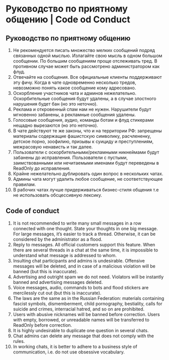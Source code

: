# Руководство по приятному общению | Code od Conduct

## Руководство по приятному общению

1. Не рекомендуется писать множество мелких сообщений подряд связанных одной мыслью. Излагайте свою мысль в одном большом сообщении. По большим сообщениям проще отслеживать тред.  В противном случае может быть рассмотрено администратором как флуд.
2. Отвечайте на сообщения. Все официальные клиенты поддерживают эту фичу. Когда в чате одновременно несколько тредов, невозможно понять какое сообщение кому адресовано.
3. Оскорбление участников чата и админов нежелательно. Оскорбительные сообщения будут удалены, а в случае злостного нарушения будет бан (но это неточно).
4. Реклама и откровенный спам нам не нужен. Нарушители будут мгновенно забанены, а рекламные сообщения удалены.
5. Голосовые сообщения, аудио, команды ботам и флуд стикерами нещадно вырезаются (но это неточно).
6. В чате действуют те же законы, что и на территории РФ: запрещены материалы содержащие фашистскую символику, расчлененку, детское порно, зоофилию, призывы к суициду и преступлениям, межрасовую ненависть и так далее.
7. Пользователи с оскорбительными/рекламными никнеймами будут забанены до исправления. Пользователи с пустыми, заимствованными или нечитаемыми именами будут переведены в ReadOnly до исправления.
8. Крайне нежелательно дублировать один вопрос в нескольких чатах.
9. Админы чата могут удалить любое сообщение, не соответствующее правилам.
10. В рабочих чатах лучше придерживаться бизнес-стиля общения т.е не использовать обсцессивную лексику.

## Code of conduct

1. It is not recommended to write many small messages in a row connected with one thought. State your thoughts in one big message. For large messages, it’s easier to track a thread. Otherwise, it can be considered by the administrator as a flood.
2. Reply to messages. All official customers support this feature. When there are several threads in a chat at the same time, it is impossible to understand what message is addressed to whom.
3. Insulting chat participants and admins is undesirable. Offensive messages will be deleted, and in case of a malicious violation will be banned (but this is inaccurate).
4. Advertising and outright spam we do not need. Violators will be instantly banned and advertising messages deleted.
5. Voice messages, audio, commands to bots and flood stickers are mercilessly cut out (but this is inaccurate).
6. The laws are the same as in the Russian Federation: materials containing fascist symbols, dismemberment, child pornography, bestiality, calls for suicide and crimes, interracial hatred, and so on are prohibited.
7. Users with abusive nicknames will be banned before correction. Users with empty, borrowed, or unreadable names will be transferred to ReadOnly before correction.
8. It is highly undesirable to duplicate one question in several chats.
9. Chat admins can delete any message that does not comply with the rules.
10. In working chats, it is better to adhere to a business style of communication, i.e. do not use obsessive vocabulary.
